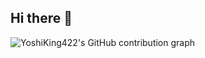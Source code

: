 ## Hi there 👋

![YoshiKing422's GitHub contribution graph](https://activity-graph.vercel.app/graph?username=YoshiKing422&theme=react-dark&hide_border=true&custom_title=GitHub%20Activity)

<!--

- 🔭 I’m currently working on: Website Developement, both Frontend and Backend. Along with Arduino projects and game developement.
- 🌱 I’m currently learning Backend coding.
- 👯 I’m looking to collaborate on websites, games, etc.
- 😄 Pronouns: He/him
-->
